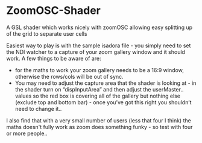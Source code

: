 # ZoomOSC-Shader

A GSL shader which works nicely with zoomOSC allowing easy splitting up of the grid to separate user cells

Easiest way to play is with the sample isadora file - you simply need to set the NDI watcher to a capture of your zoom gallery window and it should work. A few things to be aware of are:
- for the maths to work your zoom gallery needs to be a 16:9 window, otherwise the rows/cols will be out of sync.
- You may need to adjust the capture area that the shader is looking at - in the shader turn on “dispInputArea” and then adjust the userMaster.. values so the red box is covering all of the gallery but nothing else (exclude top and bottom bar) - once you’ve got this right you shouldn’t need to change it..

I also find that with a very small number of users (less that four I think) the maths doesn't fully work as zoom does something funky - so test with four or more people..

